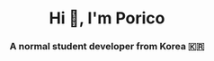 <h1 align="center">Hi 👋, I'm Porico</h1>
<h3 align="center">A normal student developer from Korea 🇰🇷</h3>

